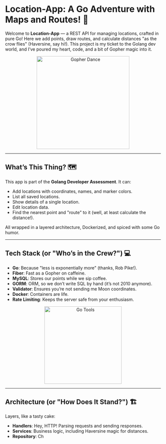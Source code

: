 # Location-App: A Go Adventure with Maps and Routes! 🚀

Welcome to **Location-App** — a REST API for managing locations, crafted in pure Go! Here we add points, draw routes, and calculate distances "as the crow flies" (Haversine, say hi!). This project is my ticket to the Golang dev world, and I’ve poured my heart, code, and a bit of Gopher magic into it.

<p align="center">
  <img src="https://media0.giphy.com/media/v1.Y2lkPTc5MGI3NjExcTg0ZWkzNnVmMGZybWR4cjg1eDRrOGswaTFwMTdyc2Jod2g4bndvNCZlcD12MV9pbnRlcm5hbF9naWZfYnlfaWQmY3Q9Zw/en4M5qpoxaOyUcDmYU/giphy.gif" alt="Gopher Dance" width="300"/>
</p>

---

## What’s This Thing? 🗺️

This app is part of the **Golang Developer Assessment**. It can:
- Add locations with coordinates, names, and marker colors.
- List all saved locations.
- Show details of a single location.
- Edit location data.
- Find the nearest point and "route" to it (well, at least calculate the distance!).

All wrapped in a layered architecture, Dockerized, and spiced with some Go humor.

---

## Tech Stack (or "Who’s in the Crew?") 💻

- **Go**: Because "less is exponentially more" (thanks, Rob Pike!).
- **Fiber**: Fast as a Gopher on caffeine.
- **MySQL**: Stores our points while we sip coffee.
- **GORM**: ORM, so we don’t write SQL by hand (it’s not 2010 anymore).
- **Validator**: Ensures you’re not sending me Moon coordinates.
- **Docker**: Containers are life.
- **Rate Limiting**: Keeps the server safe from your enthusiasm.

<p align="center">
  <img src="https://media.giphy.com/media/v1.Y2lkPTc5MGI3NjExY3VrcjNkdTJkMDVrczVydjV4c3R5aGZhOXdmdjdqcTZhN3Y5ODN5OCZlcD12MV9pbnRlcm5hbF9naWZfYnlfaWQmY3Q9Zw/26tPskse8zR2Wkwu4/giphy.gif" alt="Go Tools" width="250"/>
</p>

---

## Architecture (or "How Does It Stand?") 🏗️

Layers, like a tasty cake:
- **Handlers**: Hey, HTTP! Parsing requests and sending responses.
- **Services**: Business logic, including Haversine magic for distances.
- **Repository**: Ch
